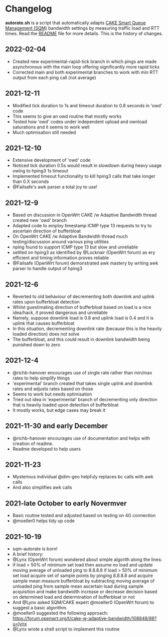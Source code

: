 # Changelog

**autorate.sh** is a script that automatically adapts
[CAKE Smart Queue Management (SQM)](https://www.bufferbloat.net/projects/codel/wiki/Cake/)
bandwidth settings by measuring traffic load and RTT times.
Read the [README](./README.md) file for more details.
This is the history of changes.

## 2022-02-04

- Created new experimental-rapid-tick branch in which pings are made asynchronous with the main loop offering significantly more rapid ticks
- Corrected main and both experimental branches to work with min RTT output from each ping call (not average)

## 2021-12-11

- Modified tick duration to 1s and timeout duration to 0.8 seconds in 'owd' code
- This seems to give an owd routine that mostly works
- Tested how 'owd' codes under independent upload and ownload saturations and it seems to work well
- Much optimisation still needed

## 2021-12-10

- Extensive development of 'owd' code
- Noticed tick duration 0.5s would result in slowdown during heavy usage owing to hping3 1s timeout
- Implemented timeout functionality to kill hping3 calls that take longer than 0.X seconds
- @Failsafe's awk parser a total joy to use!

## 2021-12-9

- Based on discussion in OpenWrt CAKE /w Adaptive Bandwidth thread created new 'owd' branch 
- Adapted code to employ timestamp ICMP type 13 requests to try to ascertain direction of bufferbloat
- On OpenWrt CAKE /w Adaptive Bandwidth thread much testing/discussion around various ping utilities
- nping found to support ICMP type 13 but slow and unreliable
- settled on hping3 as identified by @Locknair (OpenWrt forum) as ery efficient and timing information proves reliable
- @Failsafe (OpenWrt forum) demonstrated awk mastery by writing awk parser to handle output of hping3 

## 2021-12-6

- Reverted to old behaviour of decrementing both downlink and uplink rates upon bufferbloat detection
- Whilst guestimating direction of bufferbloat based on load is a nice idea/hack, it proved dangerous and unreliable
- Namely, suppose downlink load is 0.8 and uplink load is 0.4 and it is uplink that causes bufferbloat
- In this situation, decrementing downlink rate (because this is the heavily loaded direction) does not solve 
- The bufferbloat, and this could result in downlink bandwidth being punished down to zero

## 2021-12-4

- @richb-hanover encourages use of single rate rather than min/max rates to help simplify things
- 'experimental' branch created that takes single uplink and downlink rates and adjusts rates based on those
- Seems to work but needs optimisation
- Tried out idea in 'experimental' branch of decrementing only direction that is heavily loaded upon detection of bufferbloat
- It mostly works, but edge cases may break it

## 2021-11-30 and early December

- @richb-hanover encourages use of documentation and helps with creation of readme.
- Readme developed to help users

## 2021-11-23

- Mysterious individual @dim-geo helpfuly replaces bc calls with awk calls
- And also simplifies awk calls

## 2021-late October to early Novermver

- Basic routine tested and adjusted based on testing on 4G connection
- @moeller0 helps tidy up code

## 2021-10-19

- sqm-autorate is born! 
- A brief history:
- @Lynx (OpenWrt forum) wondered about simple algorith along the lines:
- if load < 50% of minimum set load then assume no load and update moving average of unloaded ping to 8.8.8.8
if load > 50% of minimum set load acquire set of sample points by pinging 8.8.8.8 and acquire sample mean
measure bufferbloat by subtracting moving average of unloaded ping from sample mean
ascertain load during sample acquisition and make bandwidth increase or decrease decision based on determined load and determination of bufferbloat or not
- And @Lynx asked SQM/CAKE expert @moeller0 (OpenWrt forum) to suggest a basic algorithm. 
- @moeller0 suggested the following approach: https://forum.openwrt.org/t/cake-w-adaptive-bandwidth/108848/88?u=lynx
- @Lynx wrote a shell script to implement this routine

